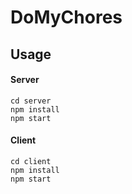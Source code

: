 # DoMyChores
## Usage
#### Server
```
cd server
npm install
npm start
```
#### Client
```
cd client
npm install
npm start
```